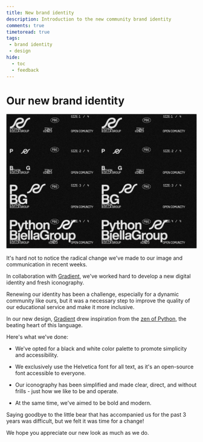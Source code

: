 ```yaml
---
title: New brand identity
description: Introduction to the new community brand identity
comments: true
timetoread: true
tags:
 - brand identity
 - design
hide:
  - toc
  - feedback
---
```


# Our new brand identity

![Logo](../../static/images/blog/new_brand_identity.jpeg)

It's hard not to notice the radical change we've made to our image and communication in recent weeks.

In collaboration with [Gradient](https://www.hypergradient.it/), we've worked hard to develop a new digital identity and fresh iconography.

Renewing our identity has been a challenge, especially for a dynamic community like ours, but it was a necessary step to improve the quality of our educational service and make it more inclusive.

In our new design, [Gradient](https://www.hypergradient.it/) drew inspiration from the [zen of Python](https://pythonitalia.github.io/python-abc/Pyllole/99_Zen.html), the beating heart of this language.

Here's what we've done:

* We've opted for a black and white color palette to promote simplicity and accessibility.

* We exclusively use the Helvetica font for all text, as it's an open-source font accessible to everyone.

* Our iconography has been simplified and made clear, direct, and without frills - just how we like to be and operate.

* At the same time, we've aimed to be bold and modern.

Saying goodbye to the little bear that has accompanied us for the past 3 years was difficult, but we felt it was time for a change!

We hope you appreciate our new look as much as we do.